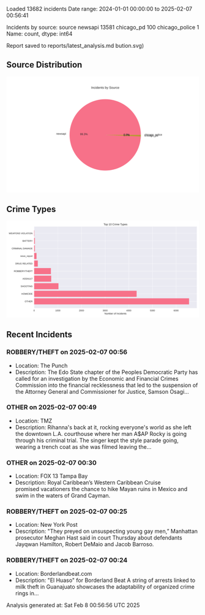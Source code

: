 
Loaded 13682 incidents
Date range: 2024-01-01 00:00:00 to 2025-02-07 00:56:41

Incidents by source:
source
newsapi           13581
chicago_pd          100
chicago_police        1
Name: count, dtype: int64

Report saved to reports/latest_analysis.md
bution.svg)

## Source Distribution
![Source Distribution](images/source_distribution.svg)

## Crime Types
![Crime Types](images/crime_types.svg)

## Recent Incidents

### ROBBERY/THEFT on 2025-02-07 00:56
- Location: The Punch
- Description: The Edo State chapter of the Peoples Democratic Party has called for an investigation by the Economic and Financial Crimes Commission into the financial recklessness that led to the suspension of the Attorney General and Commissioner for Justice, Samson Osagi…


### OTHER on 2025-02-07 00:49
- Location: TMZ
- Description: Rihanna's back at it, rocking everyone's world as she left the downtown L.A. courthouse where her man A$AP Rocky is going through his criminal trial. The singer kept the style parade going, wearing a trench coat as she was filmed leaving the…


### OTHER on 2025-02-07 00:30
- Location: FOX 13 Tampa Bay
- Description: Royal Caribbean’s Western Caribbean Cruise promised vacationers the chance to hike Mayan ruins in Mexico and swim in the waters of Grand Cayman.


### ROBBERY/THEFT on 2025-02-07 00:25
- Location: New York Post
- Description: "They preyed on unsuspecting young gay men,” Manhattan prosecutor Meghan Hast said in court Thursday about defendants Jayqwan Hamilton, Robert DeMaio and Jacob Barroso.


### ROBBERY/THEFT on 2025-02-07 00:24
- Location: Borderlandbeat.com
- Description: "El Huaso" for Borderland Beat A string of arrests linked to milk theft in Guanajuato showcases the adaptability of organized crime rings in...

Analysis generated at: Sat Feb  8 00:56:56 UTC 2025
